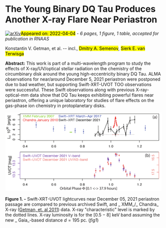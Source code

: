 <div class="macros" style="visibility:hidden;">
$\newcommand{\ensuremath}{}$
$\newcommand{\xspace}{}$
$\newcommand{\object}[1]{\texttt{#1}}$
$\newcommand{\farcs}{{.}''}$
$\newcommand{\farcm}{{.}'}$
$\newcommand{\arcsec}{''}$
$\newcommand{\arcmin}{'}$
$\newcommand{\ion}[2]{#1#2}$
$\newcommand{\textsc}[1]{\textrm{#1}}$
$\newcommand{\hl}[1]{\textrm{#1}}$
$\newcommand{\vdag}{(v)^\dagger}$
$\newcommand$
$\newcommand$</div>

<div class="macros" style="visibility:hidden;">
$\newcommand{\ensuremath}{}$
$\newcommand{\xspace}{}$
$\newcommand{\object}[1]{\texttt{#1}}$
$\newcommand{\farcs}{{.}''}$
$\newcommand{\farcm}{{.}'}$
$\newcommand{\arcsec}{''}$
$\newcommand{\arcmin}{'}$
$\newcommand{\ion}[2]{#1#2}$
$\newcommand{\textsc}[1]{\textrm{#1}}$
$\newcommand{\hl}[1]{\textrm{#1}}$
$\newcommand{\vdag}{(v)^\dagger}$
$\newcommand$
$\newcommand$</div>



<div id="title">

# The Young Binary DQ Tau Produces Another X-ray Flare Near Periastron

</div>
<div id="comments">

[![arXiv](https://img.shields.io/badge/arXiv-2204.01824-b31b1b.svg)](https://arxiv.org/abs/2204.01824)<mark>Appeared on: 2022-04-04</mark> - _6 pages, 1 figure, 1 table, accepted for publication in RNAAS_

</div>
<div id="authors">

Konstantin V. Getman, et al. -- incl., <mark>Dmitry A. Semenov</mark>, <mark>Sierk E. van Terwisga</mark>

</div>
<div id="abstract">

**Abstract:** This work is part of a multi-wavelength program to study the effects of X-ray/UV/optical stellar radiation on the chemistry of the circumbinary disk around the young high-eccentricity binary DQ Tau. ALMA observations for near/around December 5, 2021 periastron were postponed due to bad weather, but supporting Swift-XRT-UVOT TOO observations were successful. These Swift observations along with previous X-ray-optical-mm data show that DQ Tau keeps exhibiting powerful flares near periastron, offering a unique laboratory for studies of flare effects on the gas-phase ion chemistry in protoplanetary disks.

</div>

<div id="div_fig1">

<img src="tmp_2204.01824/./f1.png" alt="Fig1" width="100%"/>

**Figure 1. -** Swift-XRT-UVOT lightcurves near December 05, 2021 periastron passage are compared to previous archived Swift, and _ XMM_/_ Chandra_ X-ray  ([Getman, et. al 2011](https://ui.adsabs.harvard.edu/abs/2011ApJ...730....6G))  data. X-ray "characteristic" level is marked by the dotted lines. X-ray luminosity is for the $[0.5 - 8]$ keV band assuming the new _ Gaia_-based distance $d = 195$ pc.  (*fig1*)

</div>